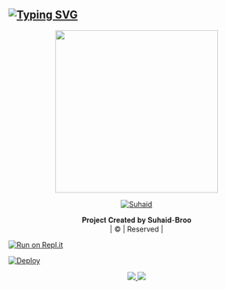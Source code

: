 ## [![Typing SVG](https://readme-typing-svg.herokuapp.com?font=Lemon+milk&color=F7000&lines=𝐖𝐄𝐋𝐂𝐎𝐌𝐄+𝐓𝐎+𝐏𝐀𝐀𝐓𝐇𝐔+𝐖𝐀+𝐁𝐎𝐓+𝐑𝐄𝐏𝐎;𝐂𝐑𝐄𝐀𝐓𝐄𝐃+𝐁𝐘+𝐒𝐔𝐇𝐀𝐈𝐃+𝐁𝐑𝐎𝐎)](https://git.io/typing-svg)
 
  <p align="center">
<span class="avatar"><img height='320' src="https://i.imgur.com/1LWT08e.jpeg"> </a></span> 
</p>

<p align="center">
<a href="#"><img title="Suhaid" src="https://img.shields.io/badge/BOT-PAATHU-green?colorA=%23ff0000&colorB=%23017e40&style=for-the-badge"></a>
</p>
</div>
<p align="center">
𝐏𝐫𝐨𝐣𝐞𝐜𝐭 𝐂𝐫𝐞𝐚𝐭𝐞𝐝 𝐛𝐲 𝐒𝐮𝐡𝐚𝐢𝐝-𝐁𝐫𝐨𝐨
    <br>
       | © |
        Reserved |
    <br> 
</p>


[![Run on Repl.it](https://repl.it/badge/github/quiec/whatsAlfa)](https://replit.com/https://raganork-web.vercel.app/)


[![Deploy](https://www.herokucdn.com/deploy/button.svg)](https://heroku.com/deploy?template=https://github.com/SUHAID-BROO/PAATHU.git)



<p align="center">
  <a href="https://instagram.com/______suhaid"><img src="https://img.shields.io/badge/Instagram-E4405F?style=for-the-badge&logo=instagram&logoColor=white"/> 
  <a href="https://chat.whatsapp.com/KVvR1XqnAuL3UJF2MEyNpr"><img src="https://img.shields.io/badge/WhatsApp-25D366?style=for-the-badge&logo=whatsapp&logoColor=white" />
